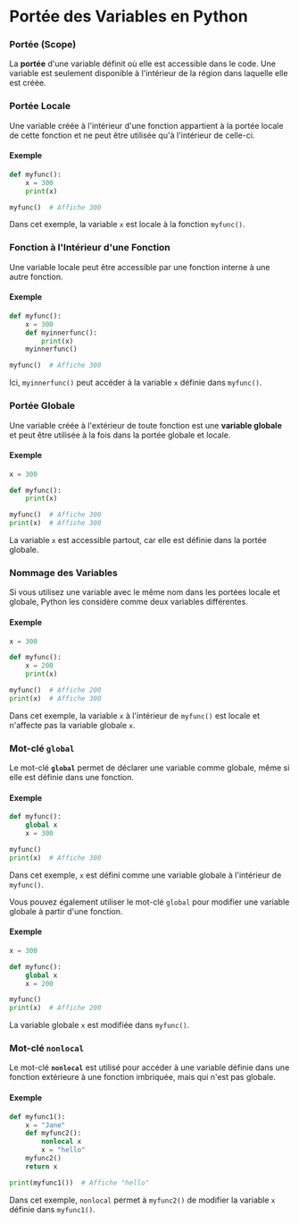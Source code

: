 # Portée des Variables en Python

### Portée (Scope)
La **portée** d'une variable définit où elle est accessible dans le code. Une variable est seulement disponible à l'intérieur de la région dans laquelle elle est créée.

### Portée Locale

Une variable créée à l'intérieur d'une fonction appartient à la portée locale de cette fonction et ne peut être utilisée qu'à l'intérieur de celle-ci.

#### Exemple
```python
def myfunc():
    x = 300
    print(x)

myfunc()  # Affiche 300
```
Dans cet exemple, la variable `x` est locale à la fonction `myfunc()`.

### Fonction à l'Intérieur d'une Fonction

Une variable locale peut être accessible par une fonction interne à une autre fonction.

#### Exemple
```python
def myfunc():
    x = 300
    def myinnerfunc():
        print(x)
    myinnerfunc()

myfunc()  # Affiche 300
```
Ici, `myinnerfunc()` peut accéder à la variable `x` définie dans `myfunc()`.

### Portée Globale

Une variable créée à l'extérieur de toute fonction est une **variable globale** et peut être utilisée à la fois dans la portée globale et locale.

#### Exemple
```python
x = 300

def myfunc():
    print(x)

myfunc()  # Affiche 300
print(x)  # Affiche 300
```
La variable `x` est accessible partout, car elle est définie dans la portée globale.

### Nommage des Variables

Si vous utilisez une variable avec le même nom dans les portées locale et globale, Python les considère comme deux variables différentes.

#### Exemple
```python
x = 300

def myfunc():
    x = 200
    print(x)

myfunc()  # Affiche 200
print(x)  # Affiche 300
```
Dans cet exemple, la variable `x` à l'intérieur de `myfunc()` est locale et n'affecte pas la variable globale `x`.

### Mot-clé `global`

Le mot-clé **`global`** permet de déclarer une variable comme globale, même si elle est définie dans une fonction.

#### Exemple
```python
def myfunc():
    global x
    x = 300

myfunc()
print(x)  # Affiche 300
```
Dans cet exemple, `x` est défini comme une variable globale à l'intérieur de `myfunc()`.

Vous pouvez également utiliser le mot-clé `global` pour modifier une variable globale à partir d'une fonction.

#### Exemple
```python
x = 300

def myfunc():
    global x
    x = 200

myfunc()
print(x)  # Affiche 200
```
La variable globale `x` est modifiée dans `myfunc()`.

### Mot-clé `nonlocal`

Le mot-clé **`nonlocal`** est utilisé pour accéder à une variable définie dans une fonction extérieure à une fonction imbriquée, mais qui n'est pas globale.

#### Exemple
```python
def myfunc1():
    x = "Jane"
    def myfunc2():
        nonlocal x
        x = "hello"
    myfunc2()
    return x

print(myfunc1())  # Affiche "hello"
```
Dans cet exemple, `nonlocal` permet à `myfunc2()` de modifier la variable `x` définie dans `myfunc1()`.